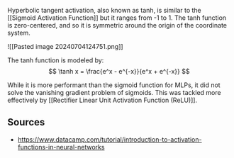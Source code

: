 Hyperbolic tangent activation, also known as tanh, is similar to the [[Sigmoid Activation Function]] but it ranges from -1 to 1. The tanh function is zero-centered, and so it is symmetric around the origin of the coordinate system.

![[Pasted image 20240704124751.png]]

The tanh function is modeled by:
$$
\tanh x = \frac{e^x - e^{-x}}{e^x + e^{-x}}
$$

While it is more performant than the sigmoid function for MLPs, it did not solve the vanishing gradient problem of sigmoids. This was tackled more effectively by [[Rectifier Linear Unit Activation Function (ReLU)]]. 

## Sources
- https://www.datacamp.com/tutorial/introduction-to-activation-functions-in-neural-networks